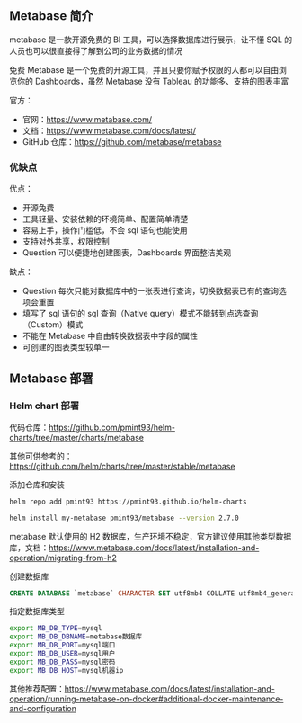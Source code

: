 ## Metabase 简介

metabase 是一款开源免费的 BI 工具，可以选择数据库进行展示，让不懂 SQL 的人员也可以很直接得了解到公司的业务数据的情况

免费 Metabase 是一个免费的开源工具，并且只要你赋予权限的人都可以自由浏览你的 Dashboards，虽然 Metabase 没有 Tableau 的功能多、支持的图表丰富

官方：

- 官网：<https://www.metabase.com/>
- 文档：<https://www.metabase.com/docs/latest/>
- GitHub 仓库：<https://github.com/metabase/metabase>

### 优缺点

优点：

- 开源免费
- 工具轻量、安装依赖的环境简单、配置简单清楚
- 容易上手，操作门槛低，不会 sql 语句也能使用
- 支持对外共享，权限控制
- Question 可以便捷地创建图表，Dashboards 界面整洁美观

缺点：

- Question 每次只能对数据库中的一张表进行查询，切换数据表已有的查询选项会重置
- 填写了 sql 语句的 sql 查询（Native query）模式不能转到点选查询（Custom）模式
- 不能在 Metabase 中自由转换数据表中字段的属性
- 可创建的图表类型较单一

## Metabase 部署

### Helm chart 部署

代码仓库：<https://github.com/pmint93/helm-charts/tree/master/charts/metabase>

其他可供参考的：<https://github.com/helm/charts/tree/master/stable/metabase>

添加仓库和安装

```bash
helm repo add pmint93 https://pmint93.github.io/helm-charts

helm install my-metabase pmint93/metabase --version 2.7.0

```

metabase 默认使用的 H2 数据库，生产环境不稳定，官方建议使用其他类型数据库，文档：<https://www.metabase.com/docs/latest/installation-and-operation/migrating-from-h2>

创建数据库

```sql
CREATE DATABASE `metabase` CHARACTER SET utf8mb4 COLLATE utf8mb4_general_ci;
```

指定数据库类型

```bash
export MB_DB_TYPE=mysql
export MB_DB_DBNAME=metabase数据库
export MB_DB_PORT=mysql端口
export MB_DB_USER=mysql用户
export MB_DB_PASS=mysql密码
export MB_DB_HOST=mysql机器ip
```

其他推荐配置：<https://www.metabase.com/docs/latest/installation-and-operation/running-metabase-on-docker#additional-docker-maintenance-and-configuration>